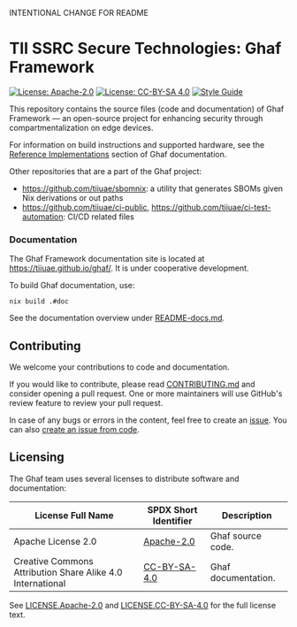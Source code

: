 <!--
    Copyright 2022-2023 TII (SSRC) and the Ghaf contributors
    SPDX-License-Identifier: CC-BY-SA-4.0
-->

INTENTIONAL CHANGE FOR README

# TII SSRC Secure Technologies: Ghaf Framework

[![License: Apache-2.0](https://img.shields.io/badge/License-Apache--2.0-blue.svg)](https://www.apache.org/licenses/LICENSE-2.0) [![License: CC-BY-SA 4.0](https://img.shields.io/badge/License-CC--BY--SA--4.0-lightgrey.svg)](https://creativecommons.org/licenses/by-sa/4.0/legalcode) [![Style Guide](https://img.shields.io/badge/docs-Style%20Guide-blueviolet)](https://github.com/tiiuae/ghaf/blob/main/docs/style_guide.md)

This repository contains the source files (code and documentation) of Ghaf Framework — an open-source project for enhancing security through compartmentalization on edge devices.

For information on build instructions and supported hardware, see the [Reference Implementations](https://tiiuae.github.io/ghaf/ref_impl/reference_implementations.html) section of Ghaf documentation.

Other repositories that are a part of the Ghaf project:

* <https://github.com/tiiuae/sbomnix>: a utility that generates SBOMs given Nix derivations or out paths
* <https://github.com/tiiuae/ci-public>, <https://github.com/tiiuae/ci-test-automation>: CI/CD related files


### Documentation

The Ghaf Framework documentation site is located at <https://tiiuae.github.io/ghaf/>. It is under cooperative development.

To build Ghaf documentation, use:

    nix build .#doc
    
See the documentation overview under [README-docs.md](./docs/README-docs.md).


## Contributing

We welcome your contributions to code and documentation.

If you would like to contribute, please read [CONTRIBUTING.md](CONTRIBUTING.md) and consider opening a pull request. One or more maintainers will use GitHub's review feature to review your pull request.

In case of any bugs or errors in the content, feel free to create an [issue](https://github.com/tiiuae/ghaf/issues). You can also [create an issue from code](https://docs.github.com/en/issues/tracking-your-work-with-issues/creating-an-issue#creating-an-issue-from-code).


## Licensing

The Ghaf team uses several licenses to distribute software and documentation:

| License Full Name | SPDX Short Identifier | Description |
| -------- | ----------- | ----------- |
| Apache License 2.0 | [Apache-2.0](https://spdx.org/licenses/Apache-2.0.html) | Ghaf source code. |
| Creative Commons Attribution Share Alike 4.0 International | [CC-BY-SA-4.0](https://spdx.org/licenses/CC-BY-SA-4.0.html) | Ghaf documentation. |

See [LICENSE.Apache-2.0](./LICENSES/LICENSE.Apache-2.0) and [LICENSE.CC-BY-SA-4.0](./LICENSES/LICENSE.CC-BY-SA-4.0) for the full license text.

